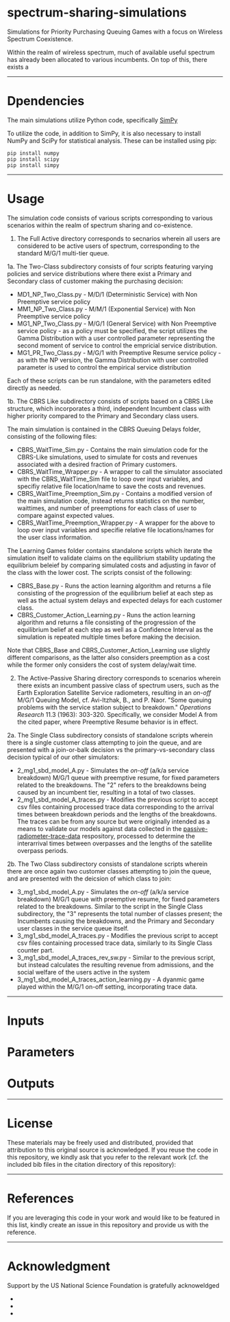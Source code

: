 # spectrum-sharing-simulations

Simulations for Priority Purchasing Queuing Games with a focus on Wireless Spectrum Coexistence.

Within the realm of wireless spectrum, much of available useful spectrum has already been allocated to various incumbents. On top of this, there exists a 

------------

# Dpendencies

The main simulations utilize Python code, specifically [SimPy](https://simpy.readthedocs.io/en/latest/contents.html)

To utilize the code, in addition to SimPy, it is also necessary to install NumPy and SciPy for statistical analysis. These can be installed using pip:

```
pip install numpy
pip install scipy
pip install simpy
```

--------------

# Usage

The simulation code consists of various scripts corresponding to various scenarios within the realm of spectrum sharing and co-existence. 

1. The Full Active directory corresponds to secnarios wherein all users are considered to be active users of spectrum, corresponding to the standard M/G/1 multi-tier queue. 

1a. The Two-Class subdirectory consists of four scripts featuring varying policies and service distributions where there exist a Primary and Secondary class of customer making the purchasing decision:

* MD1_NP_Two_Class.py - M/D/1 (Deterministic Service) with Non Preemptive service policy
* MM1_NP_Two_Class.py - M/M/1 (Exponential Service) with Non Preemptive service policy
* MG1_NP_Two_Class.py - M/G/1 (General Service) with Non Preemptive service policy - as a policy must be specified, the script utilizes the Gamma Distribution with a user controlled parameter representing the second moment of service to control the empricial service distribution.
* MG1_PR_Two_Class.py - M/G/1 with Preemptive Resume service policy - as with the NP version, the Gamma Distribution with user controlled parameter is used to control the empirical service distribution

Each of these scripts can be run standalone, with the parameters edited directly as needed.

1b. The CBRS Like subdirectory consists of scripts based on a CBRS Like structure, which incorporates a third, independent Incumbent class with higher priority compared to the Primary and Secondary class users. 

The main simulation is contained in the CBRS Queuing Delays folder, consisting of the following files:

* CBRS_WaitTime_Sim.py - Contains the main simulation code for the CBRS-Like simulations, used to simulate for costs and revenues associated with a desired fraction of Primary customers.
* CBRS_WaitTime_Wrapper.py - A wrapper to call the simulator associated with the CBRS_WaitTime_Sim file to loop over input variables, and specifiy relative file location/name to save the costs and revenues.
* CBRS_WaitTime_Preemption_Sim.py - Contains a modified version of the main simulation code, instead returns statistics on the number, waittimes, and number of preemptions for each class of user to compare against expected values.
* CBRS_WaitTime_Preemption_Wrapper.py - A wrapper for the above to loop over input variables and specifie relative file locations/names for the user class information. 


The Learning Games folder contains standalone scripts which iterate the simulation itself to validate claims on the equilibrium stability updating the equilibrium beleief by comparing simulated costs and adjusting in favor of the class with the lower cost. The scripts consist of the following:

* CBRS_Base.py - Runs the action learning algorithm and returns a file consisting of the progression of the equilibrium belief at each step as well as the actual system delays and expected delays for each customer class.
* CBRS_Customer_Action_Learning.py - Runs the action learning algorithm and returns a file consisting of the progression of the equilibrium belief at each step as well as a Confidence Interval as the simulation is repeated multiple times before making the decision. 

Note that CBRS_Base and CBRS_Customer_Action_Learning use slightly different comparisons, as the latter also considers preemption as a cost while the former only considers the cost of system delay/wait time.


2. The Active-Passive Sharing directory corresponds to scenarios wherein there exists an incumbent passive class of spectrum users, such as the Earth Exploration Satellite Service radiometers, resulting in an *on-off* M/G/1 Queuing Model, cf. Avi-Itzhak, B., and P. Naor. "Some queuing problems with the service station subject to breakdown." *Operations Research* 11.3 (1963): 303-320. Specifically, we consider Model A from the cited paper, where Preemptive Resume behavior is in effect.

2a. The Single Class subdirectory consists of standalone scripts wherein there is a single customer class attempting to join the queue, and are presented with a join-or-balk decision vs the primary-vs-secondary class decision typical of our other simulators:

* 2_mg1_sbd_model_A.py - Simulates the *on-off* (a/k/a service breakdown) M/G/1 queue with preemptive resume, for fixed parameters related to the breakdowns. The "2" refers to the breakdowns being caused by an incumbent tier, resulting in a total of two classes.
* 2_mg1_sbd_model_A_traces.py - Modifies the previous script to accept csv files containing processed trace data corresponding to the arrival times between breakdown periods and the lengths of the breakdowns. The traces can be from any source but were originally intended as a means to validate our models against data collected in the [passive-radiometer-trace-data](https://github.com/nislab/passive-radiometer-trace-data) respository, processed to determine the interarrival times between overpasses and the lengths of the satellite overpass periods.

2b. The Two Class subdirectory consists of standalone scripts wherein there are once again two customer classes attempting to join the queue, and are presented with the deicsion of which class to join:

* 3_mg1_sbd_model_A.py - Simulates the *on-off* (a/k/a service breakdown) M/G/1 queue with preemptive resume, for fixed parameters related to the breakdowns. Similar to the script in the Single Class subdirectory, the "3" represents the total number of classes present; the Incumbents causing the breakdowns, and the Primary and Secondary user classes in the service queue itself.
* 3_mg1_sbd_model_A_traces.py - Modifies the previous script to accept csv files containing processed trace data, similarly to its Single Class counter part.
* 3_mg1_sbd_model_A_traces_rev_sw.py - Similar to the previous script, but instead calculates the resulting revenue from admissions, and the social welfare of the users active in the system
* 3_mg1_sbd_model_A_traces_action_learning.py - A dyanmic game played within the M/G/1 on-off setting, incorporating trace data.

------------------------

# Inputs


# Parameters


# Outputs



------------------------

# License


These materials may be freely used and distributed, provided that attribution to this original source is acknowledged. If you reuse the code in this repository, we kindly ask that you refer to the relevant work (cf. the included bib files in the citation directory of this repository):


-----------------
# References

If you are leveraging this code in your work and would like to be featured in this list, kindly create an issue in this repository and provide us with the reference.

-----------------
# Acknowledgment

Support by the US National Science Foundation is gratefully acknoweldged 

* 
* 
* 
